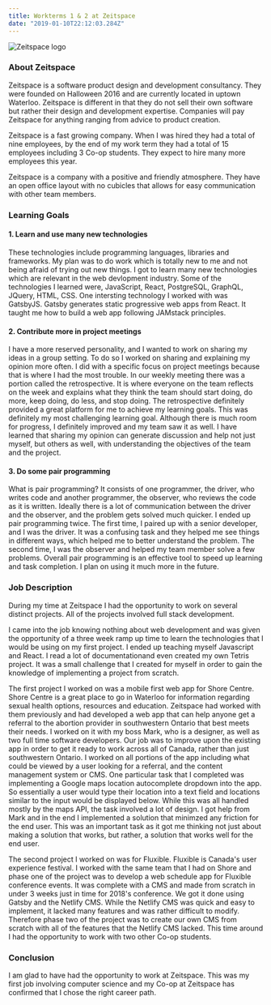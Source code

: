```yaml
---
title: Workterms 1 & 2 at Zeitspace
date: "2019-01-10T22:12:03.284Z"
---
```


![Zeitspace logo](/zeitspace_logo_blue.png)

### About Zeitspace

Zeitspace is a software product design and development consultancy. They were founded on Halloween 2016 and are currently located in uptown Waterloo. Zeitspace is different in that they do not sell their own software but rather their design and development expertise. Companies will pay Zeitspace for anything ranging from advice to product creation.

Zeitspace is a fast growing company. When I was hired they had a total of nine employees, by the end of my work term they had a total of 15 employees including 3 Co-op students. They expect to hire many more employees this year.

Zeitspace is a company with a positive and friendly atmosphere. They have an open office layout with no cubicles that allows for easy communication with other team members.

### Learning Goals

#### 1. Learn and use many new technologies
These technologies include programming languages, libraries and frameworks.
My plan was to do work which is totally new to me and not being afraid of trying out new things.
I got to learn many new technologies which are relevant in the web devlopment industry. Some of the technologies I learned were, JavaScript, React, PostgreSQL, GraphQL, JQuery, HTML, CSS. One intersting technology I worked with was GatsbyJS. Gatsby generates static progressive web apps from React. It taught me how to build a web app following JAMstack principles.

#### 2. Contribute more in project meetings
I have a more reserved personality, and I wanted to work on sharing my ideas in a group setting. To do so I worked on sharing and explaining my opinion more often. I did with a specific focus on project meetings because that is where I had the most trouble. In our weekly meeting there was a portion called the retrospective. It is where everyone on the team reflects on the week and explains what they think the team should start doing, do more, keep doing, do less, and stop doing. The retrospective definitely provided a great platform for me to achieve my learning goals. This was definitely my most challenging learning goal. Although there is much room for progress, I definitely improved and my team saw it as well. I have learned that sharing my opinion can generate discussion and help not just myself, but others as well, with understanding the objectives of the team and the project.

#### 3. Do some pair programming
What is pair programming? It consists of one programmer, the driver, who writes code and another programmer, the observer, who reviews the code as it is written. Ideally there is a lot of communication between the driver and the observer, and the problem gets solved much quicker.
I ended up pair programming twice. The first time, I paired up with a senior developer, and I was the driver. It was a confusing task and they helped me see things in different ways, which helped me to better understand the problem. The second time, I was the observer and helped my team member solve a few problems. Overall pair programming is an effective tool to speed up learning and task completion. I plan on using it much more in the future.

### Job Description

During my time at Zeitspace I had the opportunity to work on several distinct projects. All of the projects involved full stack development.

I came into the job knowing nothing about web development and was given the opportunity of a three week ramp up time to learn the technologies that I would be using on my first project. I ended up teaching myself Javascript and React. I read a lot of documentationand even created my own Tetris project. It was a small challenge that I created for myself in order to gain the knowledge of implementing a project from scratch.

The first project I worked on was a mobile first web app for Shore Centre. Shore Centre is a great place to go in Waterloo for information regarding sexual health options, resources and education. Zeitspace had worked with them previously and had developed a web app that can help anyone get a referral to the abortion provider in southwestern Ontario that best meets their needs. I worked on it with my boss Mark, who is a designer, as well as two full time software developers. Our job was to improve upon the existing app in order to get it ready to work across all of Canada, rather than just southwestern Ontario. I worked on all portions of the app including what could be viewed by a user looking for a referral, and the content management system or CMS. One particular task that I completed was implementing a Google maps location autocomplete dropdown into the app. So essentially a user would type their location into a text field and locations similar to the input would be displayed below. While this was all handled mostly by the maps API, the task involved a lot of design. I got help from Mark and in the end I implemented a solution that minimzed any friction for the end user. This was an important task as it got me thinking not just about making a solution that works, but rather, a solution that works well for the end user.

The second project I worked on was for Fluxible. Fluxible is Canada's user experience festival. I worked with the same team that I had on Shore and phase one of the project was to develop a web schedule app for Fluxible conference events. It was complete with a CMS and made from scratch in under 3 weeks just in time for 2018's conference. We got it done using Gatsby and the Netlify CMS. While the Netlify CMS was quick and easy to implement, it lacked many features and was rather difficult to modify. Therefore phase two of the project was to create our own CMS from scratch with all of the features that the Netlify CMS lacked. This time around I had the opportunity to work with two other Co-op students.

### Conclusion

I am glad to have had the opportunity to work at Zeitspace. This was my first job involving computer science and my Co-op at Zeitspace has confirmed that I chose the right career path.
